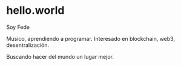 # hello.world

Soy Fede

Músico, aprendiendo a programar. Interesado en
blockchain, web3, desentralización.

Buscando hacer del mundo un lugar mejor.

